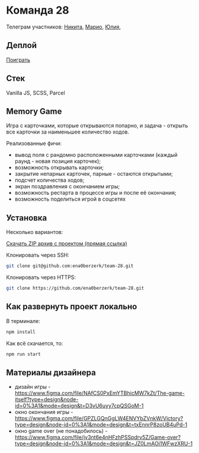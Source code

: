 # Команда 28

Телеграм участников: [Никита](https://t.me/enduraew), [Марио](https://t.me/supermariosister), [Юлия](https://t.me/yulia_wolf),

## Деплой

[Поиграть](https://ena0berzerk.github.io/team-28/)

## Стек

Vanilla JS, SCSS, Parcel

## Memory Game 

Игра с карточками, которые открываются попарно, и задача - открыть все карточки за наименьшее количество ходов.

Реализованные фичи:

- вывод поля с рандомно расположенными карточками (каждый раунд - новая позиция карточек);
- возможность открывать карточки;
- закрытие непарных карточек, парные - остаются открытыми;
- подсчет количества ходов;
- экран поздравления с окончанием игры;
- возможность рестарта в процессе игры и после её окончания;
- возможность поделиться игрой в соцсетях

## Установка

Несколько вариантов:

[Скачать ZIP архив с проектом (прямая ссылка)](https://github.com/ena0berzerk/team-28/archive/refs/heads/main.zip)

Клонировать через SSH:

```bash
git clone git@github.com:ena0berzerk/team-28.git
```

Клонировать через HTTPS:

```bash
git clone https://github.com/ena0berzerk/team-28.git
```

## Как развернуть проект локально

 В терминале:

```bash
npm install
```

Как всё скачается, то:

```bash
npm run start
```

## Материалы дизайнера

- дизайн игры - https://www.figma.com/file/NAfCS0PxEmYTBhicMW7kZt/The-game-itself?type=design&node-id=0%3A1&mode=design&t=D3vU6uyy7cpQSGoM-1 
- окно окончания игры - https://www.figma.com/file/GPZLGQnGgLW4ENVYbZVnkW/Victory?type=design&node-id=0%3A1&mode=design&t=txEnnrP8zoUB4uPd-1
- окно game over (не понадобилось) - https://www.figma.com/file/jv3nt6e4nHFzhPSSpdrv5Z/Game-over?type=design&node-id=0%3A1&mode=design&t=JZ0LmAOi1WFwzXRU-1
